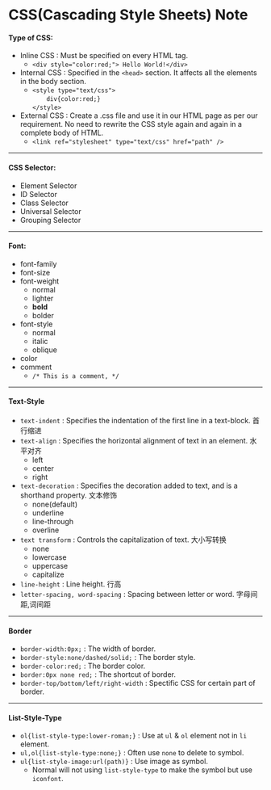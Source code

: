 # CSS(Cascading Style Sheets) Note

#### Type of CSS: <br/>
- Inline CSS : Must be specified on every HTML tag.
  - `<div style="color:red;"> Hello World!</div>`
- Internal CSS : Specified in the `<head>` section. It affects all the elements in the body section.
  - `<style type="text/css">`<br/> &nbsp;&nbsp;&nbsp;&nbsp;&nbsp;&nbsp;&nbsp;`div{color:red;}`<br/> `</style>`
- External CSS : Create a .css file and use it in our HTML page as per our requirement. No need to rewrite the CSS style again and again in a complete body of HTML.
  - `<link ref="stylesheet" type="text/css" href="path" />`
<hr/>

#### CSS Selector: <br/>
- Element Selector
- ID Selector
- Class Selector
- Universal Selector
- Grouping Selector
<hr/>

#### Font: <br/>
- font-family
- font-size
- font-weight
  - normal
  - lighter
  - **bold**
  - bolder
- font-style
  - normal
  - italic
  - oblique
- color
- comment
  - `/* This is a comment, */`
<hr/>

#### Text-Style
- `text-indent` : Specifies the indentation of the first line in a text-block. 首行缩进
- `text-align` : Specifies the horizontal alignment of text in an element. 水平对齐
  - left
  - center
  - right 
- `text-decoration` : Specifies the decoration added to text, and is a shorthand property. 文本修饰
  - none(default)
  - underline
  - line-through
  - overline
- `text transform` : Controls the capitalization of text. 大小写转换
  - none
  - lowercase
  - uppercase
  - capitalize
- `line-height` : Line height. 行高
- `letter-spacing, word-spacing` : Spacing between letter or word. 字母间距,词间距
<hr/>

#### Border
- `border-width:0px;` : The width of border.
- `border-style:none/dashed/solid;` : The border style.
- `border-color:red;` : The border color.
- `border:0px none red;` : The shortcut of border.<br/>
- `border-top/bottom/left/right-width` : Spectific CSS for certain part of border.
<hr/>

#### List-Style-Type
- `ol{list-style-type:lower-roman;}` : Use at `ul` & `ol` element not in `li` element.
- `ul,ol{list-style-type:none;}` : Often use `none` to delete to symbol.
- `ul{list-style-image:url(path)}` : Use image as symbol.
  - Normal will not using `list-style-type` to make the symbol but use `iconfont`.
